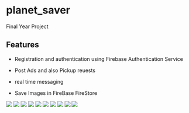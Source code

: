 # planet_saver

Final Year Project

## Features
- Registration and authentication using Firebase Authentication Service
- Post Ads and also Pickup reuests
- real time messaging
- Save Images in FireBase FireStore

  <div>
<img src="https://github.com/sandei-travolta/planet_saver/blob/master/screenshots/IMG-20240616-WA0004.jpg">
<img src="https://github.com/sandei-travolta/planet_saver/blob/master/screenshots/IMG-20240616-WA0005.jpg">
<img src="https://github.com/sandei-travolta/planet_saver/blob/master/screenshots/IMG-20240616-WA0006.jpg">
  </div>
<img src="https://github.com/sandei-travolta/planet_saver/blob/master/screenshots/IMG-20240616-WA0007.jpg">
<img src="https://github.com/sandei-travolta/planet_saver/blob/master/screenshots/IMG-20240616-WA0008.jpg">
<img src="https://github.com/sandei-travolta/planet_saver/blob/master/screenshots/IMG-20240616-WA0009.jpg">
<img src="https://github.com/sandei-travolta/planet_saver/blob/master/screenshots/IMG-20240616-WA0010.jpg">
<img src="https://github.com/sandei-travolta/planet_saver/blob/master/screenshots/IMG-20240616-WA0011.jpg">
<img src="https://github.com/sandei-travolta/planet_saver/blob/master/screenshots/IMG-20240616-WA0012.jpg">
<img src="https://github.com/sandei-travolta/planet_saver/blob/master/screenshots/IMG-20240616-WA0013.jpg">
